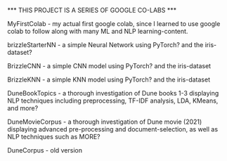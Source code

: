 *** THIS PROJECT IS A SERIES OF GOOGLE CO-LABS ***



MyFirstColab - my actual first google colab, since I learned to use google colab to follow along with many ML and NLP learning-content. 

brizzleStarterNN - a simple Neural Network using PyTorch? and the iris-dataset?

BrizzleCNN - a simple CNN model using PyTorch? and the iris-dataset

BrizzleKNN - a simple KNN model using PyTorch? and the iris-dataset

DuneBookTopics - a thorough investigation of Dune books 1-3 displaying NLP techniques including preprocessing, TF-IDF analysis, LDA, KMeans, and more?

DuneMovieCorpus - a thorough investigation of Dune movie (2021) displaying advanced pre-processing and document-selection, as well as NLP techniques such as MORE?

DuneCorpus - old version 
